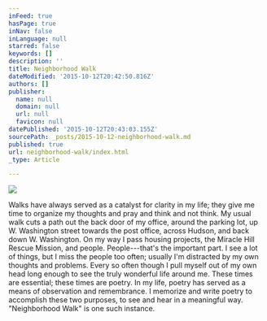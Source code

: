 ```yaml
---
inFeed: true
hasPage: true
inNav: false
inLanguage: null
starred: false
keywords: []
description: ''
title: Neighborhood Walk
dateModified: '2015-10-12T20:42:50.816Z'
authors: []
publisher:
  name: null
  domain: null
  url: null
  favicon: null
datePublished: '2015-10-12T20:43:03.155Z'
sourcePath: _posts/2015-10-12-neighborhood-walk.md
published: true
url: neighborhood-walk/index.html
_type: Article

---
```

![](https://the-grid-user-content.s3-us-west-2.amazonaws.com/0088154a-05c2-424b-b803-ee3cefeb92b8.jpg)

Walks have always served as a catalyst for clarity in my life; they give me time to organize my thoughts and pray and think and not think. My usual walk cuts a path out the back door of my office, around the parking lot, up W. Washington street towards the post office, across Hudson, and back down W. Washington. On my way I pass housing projects, the Miracle Hill Rescue Mission, and people. People---that's the important part. I see a lot of things, but I miss the people too often; usually I'm distracted by my own thoughts and problems. Every so often though I pull myself out of my own head long enough to see the truly wonderful life around me. These times are essential; these times are poetry. In my life, poetry has served as a means of observation and remembrance. I memorize and write poetry to accomplish these two purposes, to see and hear in a meaningful way. "Neighborhood Walk" is one such instance.